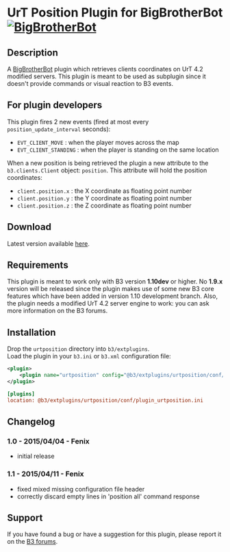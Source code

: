 UrT Position Plugin for BigBrotherBot [![BigBrotherBot](http://i.imgur.com/7sljo4G.png)][B3]
=====================================

Description
-----------
A [BigBrotherBot][B3] plugin which retrieves clients coordinates on UrT 4.2 modified servers. This plugin is meant to be 
used as subplugin since it doesn't provide commands or visual reaction to B3 events.

For plugin developers
---------------------
This plugin fires 2 new events (fired at most every `position_update_interval` seconds):

* `EVT_CLIENT_MOVE` : when the player moves across the map
* `EVT_CLIENT_STANDING` : when the player is standing on the same location

When a new position is being retrieved the plugin a new attribute to the `b3.clients.Client` object: `position`. This 
attribute will hold the position coordinates:
 
* `client.position.x` : the X coordinate as floating point number
* `client.position.y` : the Y coordinate as floating point number
* `client.position.z` : the Z coordinate as floating point number

Download
--------
Latest version available [here](https://github.com/danielepantaleone/b3-plugin-urtposition/archive/master.zip).

Requirements
------------
This plugin is meant to work only with B3 version **1.10dev** or higher. No **1.9.x** version will be released since 
the plugin makes use of some new B3 core features which have been added in version 1.10 development branch. Also, the
plugin needs a modified UrT 4.2 server engine to work: you can ask more information on the B3 forums.

Installation
------------
Drop the `urtposition` directory into `b3/extplugins`.  
Load the plugin in your `b3.ini` or `b3.xml` configuration file:
```xml
<plugin>
    <plugin name="urtposition" config="@b3/extplugins/urtposition/conf/plugin_urtposition.ini" />
</plugin>
```
```ini
[plugins]
location: @b3/extplugins/urtposition/conf/plugin_urtposition.ini
```

Changelog
---------
### 1.0 - 2015/04/04 - Fenix
- initial release

### 1.1 - 2015/04/11 - Fenix
- fixed mixed missing configuration file header
- correctly discard empty lines in 'position all' command response

Support
-------
If you have found a bug or have a suggestion for this plugin, please report it on the [B3 forums][Support].

[B3]: http://www.bigbrotherbot.net/ "BigBrotherBot (B3)"
[Support]: http://forum.bigbrotherbot.net/ "Support topic on the B3 forums"
